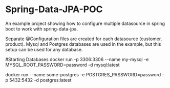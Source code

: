 # Spring-Data-JPA-POC
An example project showing how to configure multiple datasource in spring boot to work with spring-data-jpa.

Separate @Configuration files are created for each datasource (customer, product). Mysql and Postgres databases are used in the example, but this setup can be used for any database.

#Starting Databases
docker run -p 3306:3306 --name my-mysql -e MYSQL_ROOT_PASSWORD=password -d mysql:latest

docker run --name some-postgres -e POSTGRES_PASSWORD=password -p 5432:5432 -d postgres:latest
